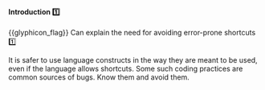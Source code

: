 <div id="title">

#### Introduction :one:

</div>

<span id="prereqs"></span>

<span id="outcomes">{{glyphicon_flag}} Can explain the need for avoiding error-prone shortcuts :one:</span>

<div id="body">

It is safer to use language constructs in the way they are meant to be used, even if the language allows shortcuts. Some such coding practices are common sources of bugs. Know them and avoid them.

</div>

<div id="extras">
</div>